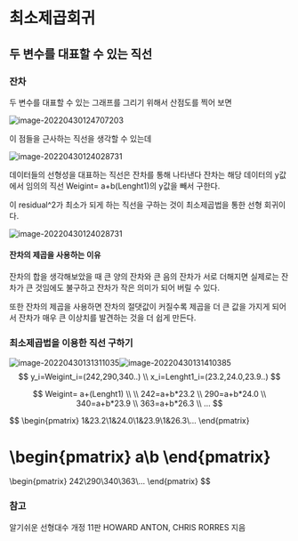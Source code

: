 # 최소제곱회귀



## 두 변수를 대표할 수 있는 직선

### 잔차

두 변수를 대표할 수 있는 그래프를 그리기 위해서 산점도를 찍어 보면 

![image-20220430124707203](../../images/2022-04-24-결정계수/image-20220430124707203.png)

이 점들을 근사하는 직선을 생각할 수 있는데



![image-20220430124028731](../../images/2022-04-24-결정계수/image-20220430124028731.png)

데이터들의 선형성을 대표하는 직선은 잔차를 통해 나타낸다 잔차는 해당 데이터의 y값 에서  임의의 직선 Weigint= a+b(Lenght1)의 y값을 빼서 구한다.

이 residual^2가 최소가 되게 하는 직선을 구하는 것이 최소제곱법을 통한 선형 회귀이다.

![image-20220430124028731](../../images/2022-04-24-결정계수/image-20220430124028731-16512909529331.png)

#### 잔차의 제곱을 사용하는 이유

잔차의 합을 생각해보았을 때 큰 양의 잔차와 큰 음의 잔차가 서로 더해지면 실제로는 잔차가 큰 것임에도 불구하고 잔차가 작은 의미가 되어 버릴 수 있다.

또한 잔차의 제곱을 사용하면 잔차의 절댓값이 커질수록 제곱을 더 큰 값을 가지게 되어서 잔차가 매우 큰 이상치를 발견하는 것을 더 쉽게 만든다.



### 최소제곱법을 이용한 직선 구하기

![image-20220430131311035](../../images/2022-04-24-결정계수/image-20220430131311035.png)![image-20220430131410385](../../images/2022-04-24-결정계수/image-20220430131410385.png)
$$
y_i=Weigint_i=(242,290,340..) \\
x_i=Lenght1_i=(23.2,24.0,23.9..)
$$

$$
Weigint= a+(Lenght1) \\
\\
242=a+b*23.2  \\
290=a+b*24.0  \\
340=a+b*23.9  \\
363=a+b*26.3  \\
...
$$

$$
\begin{pmatrix}
1&23.2\\1&24.0\\1&23.9\\1&26.3\\...
\end{pmatrix}

\begin{pmatrix}
a\\b
\end{pmatrix}
=
\begin{pmatrix}
242\\290\\340\\363\\...
\end{pmatrix}
$$





### 참고

알기쉬운 선형대수 개정 11판 HOWARD ANTON, CHRIS RORRES 지음







